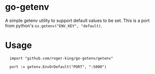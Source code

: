 # go-getenv

A simple getenv utility to support default values to be set. This is a port from python's `os.getenv("ENV_KEY", "default)`.

# Usage


```
  import "github.com/roger-king/go-getenv/getenv"

  port := getenv.EnvOrDefault("PORT", ":5000")
```
